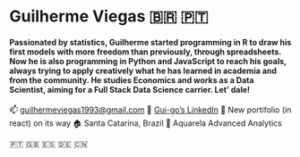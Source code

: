 # Guilherme Viegas <span>&#x1f1e7;&#x1f1f7;</span> <span>&#x1F1F5;&#x1F1F9;</span>

#### Passionated by statistics, Guilherme started programming in R to draw his first models with more freedom than previously, through spreadsheets. Now he is also programming in Python and JavaScript to reach his goals, always trying to apply creatively what he has learned in academia and from the community. He studies Economics and works as a Data Scientist, aiming for a Full Stack Data Science carrier. Let’ dale!

:mailbox: guilhermeviegas1993@gmail.com
:link: [Gui-go’s LinkedIn](https://www.linkedin.com/in/guilherme-viegas-1b5b0495/)
:paperclip: New portifolio (in react) on its way
:house: Santa Catarina, Brazil
:office: Aquarela Advanced Analytics

<span>&#x1F1F5;&#x1F1F9;</span> :uk: :es: :de: :cn:
<!--
**Gui-go/Gui-go** is a ✨ _special_ ✨ repository because its `README.md` (this file) appears on your GitHub profile.

